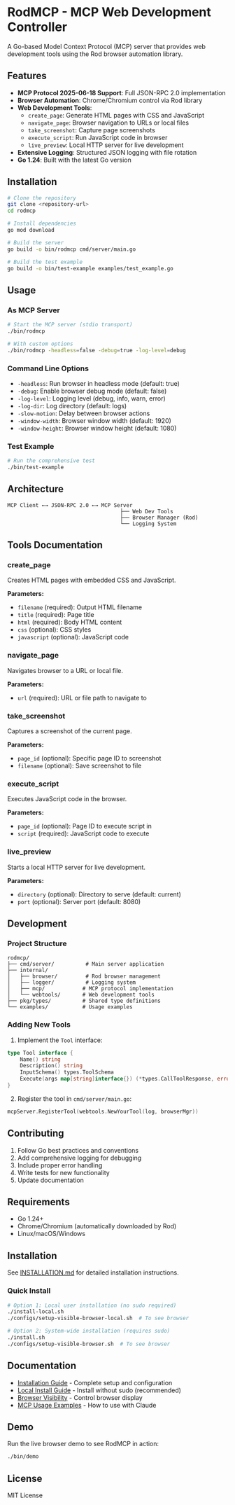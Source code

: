 # RodMCP - MCP Web Development Controller

A Go-based Model Context Protocol (MCP) server that provides web development tools using the Rod browser automation library.

## Features

- **MCP Protocol 2025-06-18 Support**: Full JSON-RPC 2.0 implementation
- **Browser Automation**: Chrome/Chromium control via Rod library
- **Web Development Tools**:
  - `create_page`: Generate HTML pages with CSS and JavaScript
  - `navigate_page`: Browser navigation to URLs or local files
  - `take_screenshot`: Capture page screenshots
  - `execute_script`: Run JavaScript code in browser
  - `live_preview`: Local HTTP server for live development
- **Extensive Logging**: Structured JSON logging with file rotation
- **Go 1.24**: Built with the latest Go version

## Installation

```bash
# Clone the repository
git clone <repository-url>
cd rodmcp

# Install dependencies
go mod download

# Build the server
go build -o bin/rodmcp cmd/server/main.go

# Build the test example
go build -o bin/test-example examples/test_example.go
```

## Usage

### As MCP Server

```bash
# Start the MCP server (stdio transport)
./bin/rodmcp

# With custom options
./bin/rodmcp -headless=false -debug=true -log-level=debug
```

### Command Line Options

- `-headless`: Run browser in headless mode (default: true)
- `-debug`: Enable browser debug mode (default: false)
- `-log-level`: Logging level (debug, info, warn, error)
- `-log-dir`: Log directory (default: logs)
- `-slow-motion`: Delay between browser actions
- `-window-width`: Browser window width (default: 1920)
- `-window-height`: Browser window height (default: 1080)

### Test Example

```bash
# Run the comprehensive test
./bin/test-example
```

## Architecture

```
MCP Client ←→ JSON-RPC 2.0 ←→ MCP Server
                                    ├── Web Dev Tools
                                    ├── Browser Manager (Rod)
                                    └── Logging System
```

## Tools Documentation

### create_page
Creates HTML pages with embedded CSS and JavaScript.

**Parameters:**
- `filename` (required): Output HTML filename
- `title` (required): Page title
- `html` (required): Body HTML content
- `css` (optional): CSS styles
- `javascript` (optional): JavaScript code

### navigate_page
Navigates browser to a URL or local file.

**Parameters:**
- `url` (required): URL or file path to navigate to

### take_screenshot
Captures a screenshot of the current page.

**Parameters:**
- `page_id` (optional): Specific page ID to screenshot
- `filename` (optional): Save screenshot to file

### execute_script
Executes JavaScript code in the browser.

**Parameters:**
- `page_id` (optional): Page ID to execute script in
- `script` (required): JavaScript code to execute

### live_preview
Starts a local HTTP server for live development.

**Parameters:**
- `directory` (optional): Directory to serve (default: current)
- `port` (optional): Server port (default: 8080)

## Development

### Project Structure

```
rodmcp/
├── cmd/server/          # Main server application
├── internal/
│   ├── browser/         # Rod browser management
│   ├── logger/          # Logging system
│   ├── mcp/            # MCP protocol implementation
│   └── webtools/       # Web development tools
├── pkg/types/          # Shared type definitions
└── examples/           # Usage examples
```

### Adding New Tools

1. Implement the `Tool` interface:
```go
type Tool interface {
    Name() string
    Description() string
    InputSchema() types.ToolSchema
    Execute(args map[string]interface{}) (*types.CallToolResponse, error)
}
```

2. Register the tool in `cmd/server/main.go`:
```go
mcpServer.RegisterTool(webtools.NewYourTool(log, browserMgr))
```

## Contributing

1. Follow Go best practices and conventions
2. Add comprehensive logging for debugging
3. Include proper error handling
4. Write tests for new functionality
5. Update documentation

## Requirements

- Go 1.24+
- Chrome/Chromium (automatically downloaded by Rod)
- Linux/macOS/Windows

## Installation

See [INSTALLATION.md](INSTALLATION.md) for detailed installation instructions.

### Quick Install

```bash
# Option 1: Local user installation (no sudo required)
./install-local.sh
./configs/setup-visible-browser-local.sh  # To see browser

# Option 2: System-wide installation (requires sudo)
./install.sh
./configs/setup-visible-browser.sh  # To see browser
```

## Documentation

- [Installation Guide](INSTALLATION.md) - Complete setup and configuration
- [Local Install Guide](LOCAL_INSTALL.md) - Install without sudo (recommended)
- [Browser Visibility](BROWSER_VISIBILITY.md) - Control browser display
- [MCP Usage Examples](MCP_USAGE.md) - How to use with Claude

## Demo

Run the live browser demo to see RodMCP in action:

```bash
./bin/demo
```

## License

MIT License